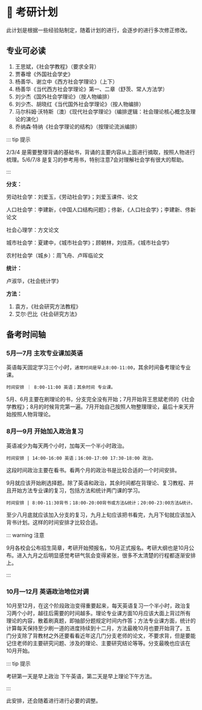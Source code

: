 # :dart: 考研计划  <Badge text="Beta 版" type="warning"/>

此计划是根据一些经验贴制定，随着计划的进行，会逐步的进行多次修正修改。


## 专业可必读 <Badge text="专业课" type="warning"/> <Badge text="参考书目"/>

1. 王思斌，《社会学教程》（要求全背）
2. 贾春增《外国社会学史》
3.  杨善华、谢立中《西方社会学理论》（上下）
4. 杨善华《当代西方社会学理论》第一、二章（舒茨、常人方法学）
5. 刘少杰《国外社会学理论》（按人物编排）
6. 刘少杰、胡晓红《当代国外社会学理论》（按人物编排）
7. 马尔科姆·沃特斯（澳）《现代社会学理论》（编排逻辑：社会理论核心概念及理论的演化）
8. 乔纳森·特纳《社会学理论的结构》（按理论流派编排）

::: tip 提示

2/3/4 是需要整理背诵的基础书，背诵的主要内容从上面进行摘取，按照人物进行梳理。5/6/7/8 是复习的参考用书，特别注意7会对理解社会学有很大的帮助。

:::

**分支：**

劳动社会学：刘爱玉，《劳动社会学》；刘爱玉课件、论文

人口社会学：李建新，《中国人口结构问题》；佟新，《人口社会学》；李建新、佟新论文

社会心理学：方文论文

城市社会学：夏建中，《城市社会学》；顾朝林，刘佳燕，《城市社会学》

农村社会学（城乡）：周飞舟、卢晖临论文

**统计：**

卢淑华，《社会统计学》

**方法：**

1. 袁方，《社会研究方法教程》
2. 艾尔·巴比《社会研究方法》

## 备考时间轴

### 5月—7月 主攻专业课加英语

英语每天固定学习三个小时，`通常时间是早上8:00-11:00`，其余时间备考理论专业课。

```
时间安排 ｜ 8:00-11:00 英语；其余时间 专业课。
```

5月、6月主要在刷理论的书，分支完全没有开始；7月开始背王思斌老师的《社会学教程》；8月的时候背完第一遍。7月开始自己按照人物整理理论，最后十来天开始按照人物背理论。

### 8月—9月 开始加入政治复习

英语减少为每天两个小时，加每天一个半小时政治。

```
时间安排 | 14:00-16:00 英语；16:00-17:00 17:30-18:00 政治。
```

这段时间政治主要在看书。看两个月的政治书是比较合适的一个时间安排。

9月就应该开始刷选择题。除了英语和政治，其余时间都在背理论、复习教程、并且开始方法专业课的复习，包括方法和统计两门课的学习。

```
时间安排 | 8:00-11:30背书；18:00-20:00背书或方法&统计；20:00-23:00方法&统计。
```

至少八月底就应该加入分支的复习，九月上旬应该把书看完，九月下旬就应该加入背书计划。这样的时间安排才比较合适。

::: warning 注意

9月各校会公布招生简章，考研开始预报名，10月正式报名。考研大纲也是10月公布。进入九月之后明显感觉考研气氛会变得紧张，很多不太清楚的行程都逐渐安排上。

:::

### 10月—12月 英语政治地位对调

10月至12月，在这个阶段政治变得重要起来，每天英语复习一个半小时，政治复习两个小时，越往后需要的时间越多。理论专业课方面10月应该大面上背过所有理论的内容，散着刷真题，即抽部分题规定时间内作答；方法专业课方面，统计的计算每天保持至少刷一道的进度持续到十二月，方法最晚10月也要开始背了。五门分支除了背教材之外还要看看近年这几门分支老师的论文，不要求背，但是要能记住老师的主要研究问题、涉及的理论、主要研究结论等等。分支最晚也应该在10月开始。

::: tip 提示

考研第一天是早上政治 下午英语，第二天是早上理论下午方法。

:::

此安排，还会随着进行进行必要的调整。